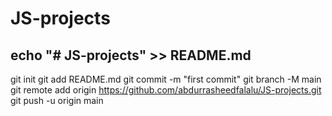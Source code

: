 # JS-projects

## echo "# JS-projects" >> README.md
git init
git add README.md
git commit -m "first commit"
git branch -M main
git remote add origin https://github.com/abdurrasheedfalalu/JS-projects.git
git push -u origin main